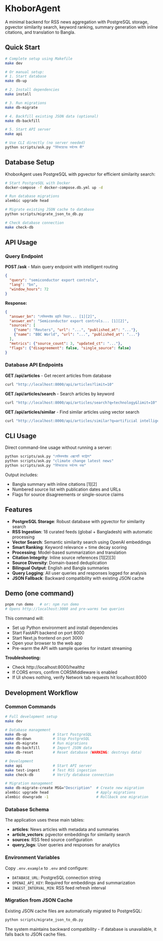 # KhoborAgent

A minimal backend for RSS news aggregation with PostgreSQL storage, pgvector similarity search, keyword ranking, summary generation with inline citations, and translation to Bangla.

## Quick Start

```bash
# Complete setup using Makefile
make dev

# Or manual setup:
# 1. Start database
make db-up

# 2. Install dependencies
make install

# 3. Run migrations
make db-migrate

# 4. Backfill existing JSON data (optional)
make db-backfill

# 5. Start API server
make api

# Use CLI directly (no server needed)
python scripts/ask.py "বিটকয়েনের সর্বশেষ কী"
```

## Database Setup

KhoborAgent uses PostgreSQL with pgvector for efficient similarity search:

```bash
# Start PostgreSQL with Docker
docker-compose -f docker-compose.db.yml up -d

# Run database migrations
alembic upgrade head

# Migrate existing JSON cache to database
python scripts/migrate_json_to_db.py

# Check database connection
make check-db
```

## API Usage

### Query Endpoint

**POST /ask** - Main query endpoint with intelligent routing
```json
{
  "query": "semiconductor export controls",
  "lang": "bn",
  "window_hours": 72
}
```

**Response:**
```json
{
  "answer_bn": "সেমিকন্ডাক্টর রপ্তানি নিয়ন্ত্রণ... [1][2]",
  "answer_en": "Semiconductor export controls... [1][2]",
  "sources": [
    {"name": "Reuters", "url": "...", "published_at": "..."},
    {"name": "BBC World", "url": "...", "published_at": "..."}
  ],
  "metrics": {"source_count": 3, "updated_ct": "..."},
  "flags": {"disagreement": false, "single_source": false}
}
```

### Database API Endpoints

**GET /api/articles** - Get recent articles from database
```bash
curl "http://localhost:8000/api/articles?limit=10"
```

**GET /api/articles/search** - Search articles by keyword
```bash
curl "http://localhost:8000/api/articles/search?q=technology&limit=10"
```

**GET /api/articles/similar** - Find similar articles using vector search
```bash
curl "http://localhost:8000/api/articles/similar?q=artificial intelligence&limit=5"
```

## CLI Usage

Direct command-line usage without running a server:

```bash
python scripts/ask.py "সেমিকন্ডাক্টর এক্সপোর্ট কন্ট্রোল"
python scripts/ask.py "climate change latest news"
python scripts/ask.py "বিটকয়েনের সর্বশেষ খবর"
```

Output includes:
- Bangla summary with inline citations [1][2]
- Numbered source list with publication dates and URLs
- Flags for source disagreements or single-source claims

## Features

- **PostgreSQL Storage**: Robust database with pgvector for similarity search
- **RSS Ingestion**: 18 curated feeds (global + Bangladesh) with automatic processing
- **Vector Search**: Semantic similarity search using OpenAI embeddings
- **Smart Ranking**: Keyword relevance + time decay scoring
- **Processing**: Model-based summarization and translation
- **Citation Integrity**: Inline source references [1][2][3]
- **Source Diversity**: Domain-based deduplication
- **Bilingual Output**: English and Bangla summaries
- **Query Logging**: All user queries and responses logged for analysis
- **JSON Fallback**: Backward compatibility with existing JSON cache

## Demo (one command)

```bash
pnpm run demo   # or: npm run demo
# Opens http://localhost:3000 and pre-warms two queries
```

This command will:
- Set up Python environment and install dependencies
- Start FastAPI backend on port 8000
- Start Next.js frontend on port 3000
- Open your browser to the web app
- Pre-warm the API with sample queries for instant streaming

**Troubleshooting:**
- Check http://localhost:8000/healthz
- If CORS errors, confirm CORSMiddleware is enabled
- If UI shows nothing, verify Network tab requests hit localhost:8000

## Development Workflow

### Common Commands

```bash
# Full development setup
make dev

# Database management  
make db-up            # Start PostgreSQL
make db-down          # Stop PostgreSQL
make db-migrate       # Run migrations
make db-backfill      # Import JSON data
make db-reset         # Reset database (WARNING: destroys data)

# Development
make api              # Start API server
make test-ingest      # Test RSS ingestion
make check-db         # Verify database connection

# Migration management
make db-migrate-create MSG="Description"  # Create new migration
alembic upgrade head                      # Apply migrations
alembic downgrade -1                      # Rollback one migration
```

### Database Schema

The application uses these main tables:
- **articles**: News articles with metadata and summaries
- **article_vectors**: pgvector embeddings for similarity search
- **sources**: RSS feed source configuration  
- **query_logs**: User queries and responses for analytics

### Environment Variables

Copy `.env.example` to `.env` and configure:
- `DATABASE_URL`: PostgreSQL connection string
- `OPENAI_API_KEY`: Required for embeddings and summarization
- `INGEST_INTERVAL_MIN`: RSS feed refresh interval

### Migration from JSON Cache

Existing JSON cache files are automatically migrated to PostgreSQL:

```bash
python scripts/migrate_json_to_db.py
```

The system maintains backward compatibility - if database is unavailable, it falls back to JSON cache files.